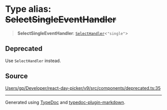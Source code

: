 # Type alias: ~~SelectSingleEventHandler~~

> **SelectSingleEventHandler**: [`SelectHandler`](/api/type-aliases/SelectHandler.md)\<`"single"`\>

## Deprecated

Use `SelectHandler` instead.

## Source

[Users/gp/Developer/react-day-picker/v9/src/components/deprecated.ts:35](https://github.com/gpbl/react-day-picker/blob/005599683/src/components/deprecated.ts#L35)

***

Generated using [TypeDoc](https://typedoc.org) and [typedoc-plugin-markdown](https://typedoc-plugin-markdown.org).
